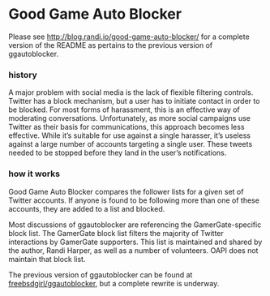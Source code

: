 # Good Game Auto Blocker

Please see http://blog.randi.io/good-game-auto-blocker/ for a complete version of the README as pertains to the previous version of ggautoblocker.

### history

A major problem with social media is the lack of flexible filtering controls. Twitter has a block mechanism, but a user has to initiate contact in order to be blocked. For most forms of harassment, this is an effective way of moderating conversations. Unfortunately, as more social campaigns use Twitter as their basis for communications, this approach becomes less effective. While it’s suitable for use against a single harasser, it’s useless against a large number of accounts targeting a single user. These tweets needed to be stopped before they land in the user’s notifications.

### how it works

Good Game Auto Blocker compares the follower lists for a given set of Twitter accounts. If anyone is found to be following more than one of these accounts, they are added to a list and blocked.

Most discussions of ggautoblocker are referencing the GamerGate-specific block list. The GamerGate block list filters the majority of Twitter interactions by GamerGate supporters. This list is maintained and shared by the author, Randi Harper, as well as a number of volunteers. OAPI does not maintain that block list. 

The previous version of ggautoblocker can be found at [freebsdgirl/ggautoblocker](http://github.com/freebsdgirl/ggautoblocker/), but a complete rewrite is underway.
